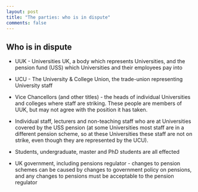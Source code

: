 ```yaml
---
layout: post
title: "The parties: who is in dispute"
comments: false
---
```


## Who is in dispute

* UUK - Universities UK, a body which represents Universities, and the pension fund (USS) which Universities and their employees pay into

* UCU - The University & College Union, the trade-union representing University staff

* Vice Chancellors (and other titles) - the heads of individual Universities and colleges where staff are striking. These people are members of UUK, but may not agree with the position it has taken.

* Individual staff, lecturers and non-teaching staff who are at Universities covered by the USS pension (at some Universities most staff are in a different pension scheme, so at these Universities these staff are not on strike, even though they are represented by the UCU).

* Students, undergraduate, master and PhD students are all effected

* UK government, including pensions regulator - changes to pension schemes can be caused by changes to government policy on pensions, and any changes to pensions must be acceptable to the pension regulator

